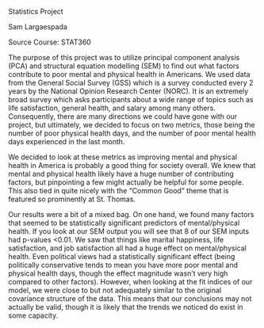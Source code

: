 Statistics Project

Sam Largaespada

Source Course: STAT360

The purpose of this project was to utilize principal component analysis (PCA) and structural equation modelling (SEM) to find out what factors contribute to poor mental and physical health in Americans. We used data from the General Social Survey (GSS) which is a survey conducted every 2 years by the National Opinion Research Center (NORC). It is an extremely broad survey which asks participants about a wide range of topics such as life satisfaction, general health, and salary among many others. Consequently, there are many directions we could have gone with our project, but ultimately, we decided to focus on two metrics, those being the number of poor physical health days, and the number of poor mental health days experienced in the last month.

We decided to look at these metrics as improving mental and physical health in America is probably a good thing for society overall. We knew that mental and physical health likely have a huge number of contributing factors, but pinpointing a few might actually be helpful for some people. This also tied in quite nicely with the “Common Good” theme that is featured so prominently at St. Thomas.

Our results were a bit of a mixed bag. On one hand, we found many factors that seemed to be statistically significant predictors of mental/physical health. If you look at our SEM output you will see that 8 of our SEM inputs had p-values <0.01. We saw that things like marital happiness, life satisfaction, and job satisfaction all had a huge effect on mental/physical health. Even political views had a statistically significant effect (being politically conservative tends to mean you have more poor mental and physical health days, though the effect magnitude wasn’t very high compared to other factors). However, when looking at the fit indices of our model, we were close to but not adequately similar to the original covariance structure of the data. This means that our conclusions may not actually be valid, though it is likely that the trends we noticed do exist in some capacity.
